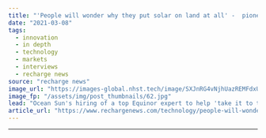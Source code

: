 ```yaml
---
title: "'People will wonder why they put solar on land at all' -  pioneer says floating PV can beat wind"
date: "2021-03-08"
tags: 
  - innovation
  - in depth
  - technology
  - markets
  - interviews
  - recharge news
source: "recharge news"
image_url: "https://images-global.nhst.tech/image/SXJnRG4vNjhUazREMFdxUUsxdUV3SXoxbVVMZWx5NWxwUmYrOXoxSXRDZz0=/nhst/binary/c9cd135ba46592e851834573f120e29a"
image_fp: "/assets/img/post_thumbnails/62.jpg"
lead: "Ocean Sun's hiring of a top Equinor expert to help 'take it to the next level' reflects its ambition to play a key role in the energy transition, says CEO Børge Bjørneklett"
article_url: "https://www.rechargenews.com/technology/people-will-wonder-why-they-put-solar-on-land-at-all-pioneer-says-floating-pv-can-beat-wind/2-1-976142"
---
```


---
